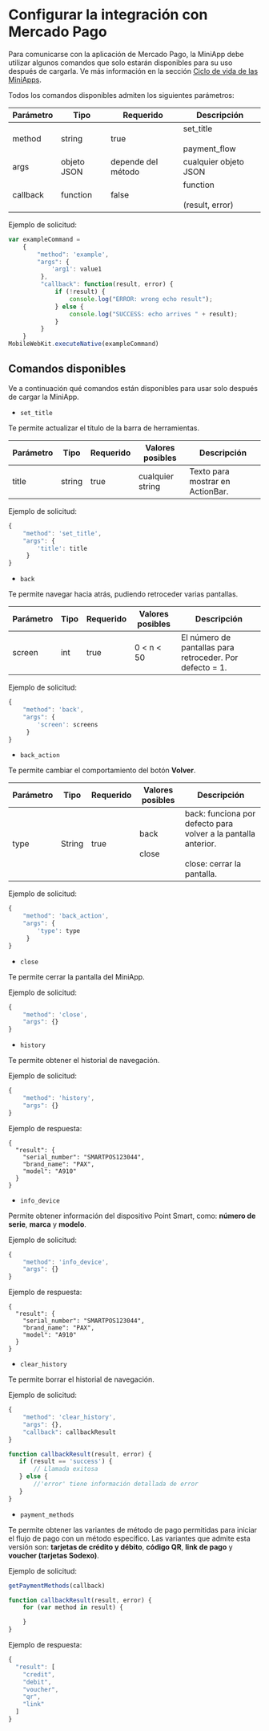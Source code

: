 # Configurar la integración con Mercado Pago

Para comunicarse con la aplicación de Mercado Pago, la MiniApp debe utilizar algunos comandos que solo estarán disponibles para su uso después de cargarla. Ve más información en la sección [Ciclo de vida de las MiniApps](/developers/es/docs/point/mini-apps/additional-content/lifecycle).

Todos los comandos disponibles admiten los siguientes parámetros:

| Parámetro | Tipo | Requerido | Descripción |
| --- | --- | --- | --- |
| method | string | true | set_title <br><br> payment_flow | 
| args | objeto JSON  | depende del método | cualquier objeto JSON | 
| callback | function | false | function <br><br> (result, error) | 

Ejemplo de solicitud:

```javascript
var exampleCommand =
    {
        "method": 'example',
        "args": {
            'arg1': value1
         },
         "callback": function(result, error) {
             if (!result) {
                 console.log("ERROR: wrong echo result");
             } else {
                 console.log("SUCCESS: echo arrives " + result);
             }
         }
    }
MobileWebKit.executeNative(exampleCommand)
```

## Comandos disponibles

Ve a continuación qué comandos están disponibles para usar solo después de cargar la MiniApp.

* `set_title`

Te permite actualizar el título de la barra de herramientas.

| Parámetro | Tipo | Requerido | Valores posibles | Descripción |
| --- | --- | --- | --- | --- |
| title | string | true | cualquier string | Texto para mostrar en ActionBar. | 

Ejemplo de solicitud:

```javascript
{
    "method": 'set_title',
    "args": {
        'title': title
     }
}
```

* `back`

Te permite navegar hacia atrás, pudiendo retroceder varias pantallas.

| Parámetro | Tipo | Requerido | Valores posibles | Descripción |
| --- | --- | --- | --- | --- |
| screen | int | true | 0 < n < 50 | El número de pantallas para retroceder. Por defecto = 1. | 

Ejemplo de solicitud:

```javascript
{
    "method": 'back',
    "args": {
        'screen': screens
     }
}
```

* `back_action`

Te permite cambiar el comportamiento del botón **Volver**.

| Parámetro | Tipo | Requerido | Valores posibles | Descripción |
| --- | --- | --- | --- | --- |
| type | String | true | back  <br><br> close | back: funciona por defecto para volver a la pantalla anterior. <br><br> close: cerrar la pantalla. | 

Ejemplo de solicitud:

```javascript
{
    "method": 'back_action',
    "args": {
        'type': type
     }
}
```

* `close`

Te permite cerrar la pantalla del MiniApp.


Ejemplo de solicitud:

```javascript
{
    "method": 'close',
    "args": {}
}
```

* `history`

Te permite obtener el historial de navegación.

Ejemplo de solicitud:

```javascript
{
    "method": 'history',
    "args": {}
}
```

Ejemplo de respuesta:

```
{
  "result": {
    "serial_number": "SMARTPOS123044",
    "brand_name": "PAX",
    "model": "A910"
  }
}
``` 

* `info_device`

Permite obtener información del dispositivo Point Smart, como: **número de serie**, **marca** y **modelo**.

Ejemplo de solicitud:

```javascript
{
    "method": 'info_device',
    "args": {}
}
```

Ejemplo de respuesta:

```
{
  "result": {
    "serial_number": "SMARTPOS123044",
    "brand_name": "PAX",
    "model": "A910"
  }
}
``` 

* `clear_history`

Te permite borrar el historial de navegación.

Ejemplo de solicitud:

```javascript
{
    "method": 'clear_history',
    "args": {},
    "callback": callbackResult
}

function callbackResult(result, error) {
   if (result == 'success') {
       // Llamada exitosa
   } else {
       //'error' tiene información detallada de error
   }
}
```

* `payment_methods`

Te permite obtener las variantes de método de pago permitidas para iniciar el flujo de pago con un método específico. Las variantes que admite esta versión son: **tarjetas de crédito y débito**, **código QR**, **link de pago** y **voucher (tarjetas Sodexo)**.

Ejemplo de solicitud:

```javascript
getPaymentMethods(callback)

function callbackResult(result, error) {
    for (var method in result) {

    }
}
```

Ejemplo de respuesta:

```javascript
{
  "result": [
    "credit",
    "debit",
    "voucher",
    "qr",
    "link"
  ]
}
``` 